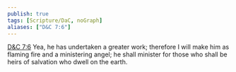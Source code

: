 ```yaml
---
publish: true
tags: [Scripture/DaC, noGraph]
aliases: ["D&C 7:6"]
---
```

[D&C 7:6](https://churchofjesuschrist.org/study/scriptures/dc-testament/dc/7?lang=eng&id=p6#p6) Yea, he has undertaken a greater work; therefore I will make him as flaming fire and a ministering angel; he shall minister for those who shall be heirs of salvation who dwell on the earth.
